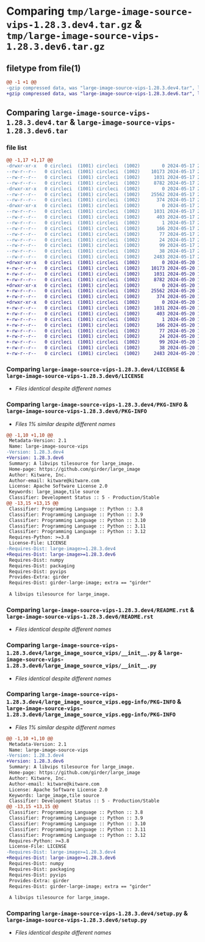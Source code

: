 # Comparing `tmp/large-image-source-vips-1.28.3.dev4.tar.gz` & `tmp/large-image-source-vips-1.28.3.dev6.tar.gz`

## filetype from file(1)

```diff
@@ -1 +1 @@
-gzip compressed data, was "large-image-source-vips-1.28.3.dev4.tar", last modified: Fri May 17 20:25:05 2024, max compression
+gzip compressed data, was "large-image-source-vips-1.28.3.dev6.tar", last modified: Mon May 20 13:08:40 2024, max compression
```

## Comparing `large-image-source-vips-1.28.3.dev4.tar` & `large-image-source-vips-1.28.3.dev6.tar`

### file list

```diff
@@ -1,17 +1,17 @@
-drwxr-xr-x   0 circleci  (1001) circleci  (1002)        0 2024-05-17 20:25:05.881371 large-image-source-vips-1.28.3.dev4/
--rw-r--r--   0 circleci  (1001) circleci  (1002)    10173 2024-05-17 20:25:05.000000 large-image-source-vips-1.28.3.dev4/LICENSE
--rw-r--r--   0 circleci  (1001) circleci  (1002)     1031 2024-05-17 20:25:05.881371 large-image-source-vips-1.28.3.dev4/PKG-INFO
--rw-r--r--   0 circleci  (1001) circleci  (1002)     8782 2024-05-17 20:25:05.000000 large-image-source-vips-1.28.3.dev4/README.rst
-drwxr-xr-x   0 circleci  (1001) circleci  (1002)        0 2024-05-17 20:25:05.877370 large-image-source-vips-1.28.3.dev4/large_image_source_vips/
--rw-r--r--   0 circleci  (1001) circleci  (1002)    25562 2024-05-17 20:19:31.000000 large-image-source-vips-1.28.3.dev4/large_image_source_vips/__init__.py
--rw-r--r--   0 circleci  (1001) circleci  (1002)      374 2024-05-17 20:19:31.000000 large-image-source-vips-1.28.3.dev4/large_image_source_vips/girder_source.py
-drwxr-xr-x   0 circleci  (1001) circleci  (1002)        0 2024-05-17 20:25:05.881371 large-image-source-vips-1.28.3.dev4/large_image_source_vips.egg-info/
--rw-r--r--   0 circleci  (1001) circleci  (1002)     1031 2024-05-17 20:25:05.000000 large-image-source-vips-1.28.3.dev4/large_image_source_vips.egg-info/PKG-INFO
--rw-r--r--   0 circleci  (1001) circleci  (1002)      403 2024-05-17 20:25:05.000000 large-image-source-vips-1.28.3.dev4/large_image_source_vips.egg-info/SOURCES.txt
--rw-r--r--   0 circleci  (1001) circleci  (1002)        1 2024-05-17 20:25:05.000000 large-image-source-vips-1.28.3.dev4/large_image_source_vips.egg-info/dependency_links.txt
--rw-r--r--   0 circleci  (1001) circleci  (1002)      166 2024-05-17 20:25:05.000000 large-image-source-vips-1.28.3.dev4/large_image_source_vips.egg-info/entry_points.txt
--rw-r--r--   0 circleci  (1001) circleci  (1002)       77 2024-05-17 20:25:05.000000 large-image-source-vips-1.28.3.dev4/large_image_source_vips.egg-info/requires.txt
--rw-r--r--   0 circleci  (1001) circleci  (1002)       24 2024-05-17 20:25:05.000000 large-image-source-vips-1.28.3.dev4/large_image_source_vips.egg-info/top_level.txt
--rw-r--r--   0 circleci  (1001) circleci  (1002)       99 2024-05-17 20:19:31.000000 large-image-source-vips-1.28.3.dev4/pyproject.toml
--rw-r--r--   0 circleci  (1001) circleci  (1002)       38 2024-05-17 20:25:05.881371 large-image-source-vips-1.28.3.dev4/setup.cfg
--rw-r--r--   0 circleci  (1001) circleci  (1002)     2483 2024-05-17 20:19:31.000000 large-image-source-vips-1.28.3.dev4/setup.py
+drwxr-xr-x   0 circleci  (1001) circleci  (1002)        0 2024-05-20 13:08:40.779162 large-image-source-vips-1.28.3.dev6/
+-rw-r--r--   0 circleci  (1001) circleci  (1002)    10173 2024-05-20 13:08:40.000000 large-image-source-vips-1.28.3.dev6/LICENSE
+-rw-r--r--   0 circleci  (1001) circleci  (1002)     1031 2024-05-20 13:08:40.775162 large-image-source-vips-1.28.3.dev6/PKG-INFO
+-rw-r--r--   0 circleci  (1001) circleci  (1002)     8782 2024-05-20 13:08:40.000000 large-image-source-vips-1.28.3.dev6/README.rst
+drwxr-xr-x   0 circleci  (1001) circleci  (1002)        0 2024-05-20 13:08:40.775162 large-image-source-vips-1.28.3.dev6/large_image_source_vips/
+-rw-r--r--   0 circleci  (1001) circleci  (1002)    25562 2024-05-20 13:03:05.000000 large-image-source-vips-1.28.3.dev6/large_image_source_vips/__init__.py
+-rw-r--r--   0 circleci  (1001) circleci  (1002)      374 2024-05-20 13:03:05.000000 large-image-source-vips-1.28.3.dev6/large_image_source_vips/girder_source.py
+drwxr-xr-x   0 circleci  (1001) circleci  (1002)        0 2024-05-20 13:08:40.775162 large-image-source-vips-1.28.3.dev6/large_image_source_vips.egg-info/
+-rw-r--r--   0 circleci  (1001) circleci  (1002)     1031 2024-05-20 13:08:40.000000 large-image-source-vips-1.28.3.dev6/large_image_source_vips.egg-info/PKG-INFO
+-rw-r--r--   0 circleci  (1001) circleci  (1002)      403 2024-05-20 13:08:40.000000 large-image-source-vips-1.28.3.dev6/large_image_source_vips.egg-info/SOURCES.txt
+-rw-r--r--   0 circleci  (1001) circleci  (1002)        1 2024-05-20 13:08:40.000000 large-image-source-vips-1.28.3.dev6/large_image_source_vips.egg-info/dependency_links.txt
+-rw-r--r--   0 circleci  (1001) circleci  (1002)      166 2024-05-20 13:08:40.000000 large-image-source-vips-1.28.3.dev6/large_image_source_vips.egg-info/entry_points.txt
+-rw-r--r--   0 circleci  (1001) circleci  (1002)       77 2024-05-20 13:08:40.000000 large-image-source-vips-1.28.3.dev6/large_image_source_vips.egg-info/requires.txt
+-rw-r--r--   0 circleci  (1001) circleci  (1002)       24 2024-05-20 13:08:40.000000 large-image-source-vips-1.28.3.dev6/large_image_source_vips.egg-info/top_level.txt
+-rw-r--r--   0 circleci  (1001) circleci  (1002)       99 2024-05-20 13:03:05.000000 large-image-source-vips-1.28.3.dev6/pyproject.toml
+-rw-r--r--   0 circleci  (1001) circleci  (1002)       38 2024-05-20 13:08:40.779162 large-image-source-vips-1.28.3.dev6/setup.cfg
+-rw-r--r--   0 circleci  (1001) circleci  (1002)     2483 2024-05-20 13:03:05.000000 large-image-source-vips-1.28.3.dev6/setup.py
```

### Comparing `large-image-source-vips-1.28.3.dev4/LICENSE` & `large-image-source-vips-1.28.3.dev6/LICENSE`

 * *Files identical despite different names*

### Comparing `large-image-source-vips-1.28.3.dev4/PKG-INFO` & `large-image-source-vips-1.28.3.dev6/PKG-INFO`

 * *Files 1% similar despite different names*

```diff
@@ -1,10 +1,10 @@
 Metadata-Version: 2.1
 Name: large-image-source-vips
-Version: 1.28.3.dev4
+Version: 1.28.3.dev6
 Summary: A libvips tilesource for large_image.
 Home-page: https://github.com/girder/large_image
 Author: Kitware, Inc.
 Author-email: kitware@kitware.com
 License: Apache Software License 2.0
 Keywords: large_image,tile source
 Classifier: Development Status :: 5 - Production/Stable
@@ -13,15 +13,15 @@
 Classifier: Programming Language :: Python :: 3.8
 Classifier: Programming Language :: Python :: 3.9
 Classifier: Programming Language :: Python :: 3.10
 Classifier: Programming Language :: Python :: 3.11
 Classifier: Programming Language :: Python :: 3.12
 Requires-Python: >=3.8
 License-File: LICENSE
-Requires-Dist: large-image>=1.28.3.dev4
+Requires-Dist: large-image>=1.28.3.dev6
 Requires-Dist: numpy
 Requires-Dist: packaging
 Requires-Dist: pyvips
 Provides-Extra: girder
 Requires-Dist: girder-large-image; extra == "girder"
 
 A libvips tilesource for large_image.
```

### Comparing `large-image-source-vips-1.28.3.dev4/README.rst` & `large-image-source-vips-1.28.3.dev6/README.rst`

 * *Files identical despite different names*

### Comparing `large-image-source-vips-1.28.3.dev4/large_image_source_vips/__init__.py` & `large-image-source-vips-1.28.3.dev6/large_image_source_vips/__init__.py`

 * *Files identical despite different names*

### Comparing `large-image-source-vips-1.28.3.dev4/large_image_source_vips.egg-info/PKG-INFO` & `large-image-source-vips-1.28.3.dev6/large_image_source_vips.egg-info/PKG-INFO`

 * *Files 1% similar despite different names*

```diff
@@ -1,10 +1,10 @@
 Metadata-Version: 2.1
 Name: large-image-source-vips
-Version: 1.28.3.dev4
+Version: 1.28.3.dev6
 Summary: A libvips tilesource for large_image.
 Home-page: https://github.com/girder/large_image
 Author: Kitware, Inc.
 Author-email: kitware@kitware.com
 License: Apache Software License 2.0
 Keywords: large_image,tile source
 Classifier: Development Status :: 5 - Production/Stable
@@ -13,15 +13,15 @@
 Classifier: Programming Language :: Python :: 3.8
 Classifier: Programming Language :: Python :: 3.9
 Classifier: Programming Language :: Python :: 3.10
 Classifier: Programming Language :: Python :: 3.11
 Classifier: Programming Language :: Python :: 3.12
 Requires-Python: >=3.8
 License-File: LICENSE
-Requires-Dist: large-image>=1.28.3.dev4
+Requires-Dist: large-image>=1.28.3.dev6
 Requires-Dist: numpy
 Requires-Dist: packaging
 Requires-Dist: pyvips
 Provides-Extra: girder
 Requires-Dist: girder-large-image; extra == "girder"
 
 A libvips tilesource for large_image.
```

### Comparing `large-image-source-vips-1.28.3.dev4/setup.py` & `large-image-source-vips-1.28.3.dev6/setup.py`

 * *Files identical despite different names*

